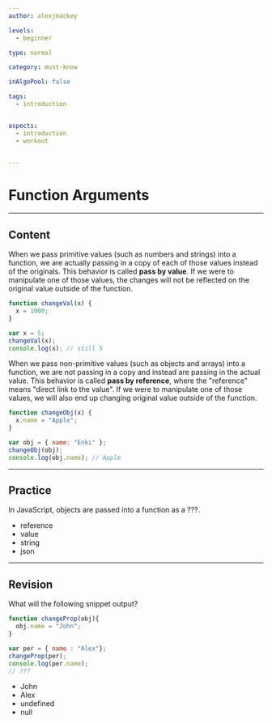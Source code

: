 ```yaml
---
author: alexjmackey

levels:
  - beginner

type: normal

category: must-know

inAlgoPool: false

tags:
  - introduction


aspects:
  - introduction
  - workout


---
```


# Function Arguments

---
## Content

When we pass primitive values (such as numbers and strings) into a function, we are actually passing in a copy of each of those values instead of the originals. This behavior is called **pass by value**. If we were to manipulate one of those values, the changes will not be reflected on the original value outside of the function.

```js
function changeVal(x) {
  x = 1000;
}

var x = 5;
changeVal(x);
console.log(x); // still 5
```

When we pass non-primitive values (such as objects and arrays) into a function, we are not passing in a copy and instead are passing in the actual value. This behavior is called **pass by reference**, where the "reference" means "direct link to the value". If we were to manipulate one of those values, we will also end up changing original value outside of the function. 

```js
function changeObj(x) {
  x.name = "Apple";
}

var obj = { name: "Enki" };
changeObj(obj);
console.log(obj.name); // Apple
```

---
## Practice

In JavaScript, objects are passed into a function as a ???.


* reference
* value
* string
* json

---
## Revision

What will the following snippet output?
```js
function changeProp(obj){
  obj.name = "John";
}

var per = { name : "Alex"};
changeProp(per);
console.log(per.name);
// ???
```

* John
* Alex
* undefined
* null

